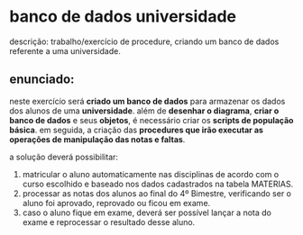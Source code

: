 # banco de dados universidade
descrição: trabalho/exercício de procedure, criando um banco de dados referente a uma universidade.
## enunciado:
neste exercício será **criado um banco de dados** para armazenar os dados dos alunos de uma **universidade**. além de **desenhar o diagrama**, **criar o banco de dados** e seus **objetos**, é necessário criar os **scripts de população básica**. em seguida, a criação das **procedures que irão executar as operações de manipulação das notas e faltas**.

a solução deverá possibilitar:

1. matricular o aluno automaticamente nas disciplinas de acordo com o curso escolhido e baseado nos dados cadastrados na tabela MATERIAS.
2. processar as notas dos alunos ao final do 4º Bimestre, verificando ser o aluno foi aprovado, reprovado ou ficou em exame.
3. caso o aluno fique em exame, deverá ser possível lançar a nota do exame e reprocessar o resultado desse aluno.
